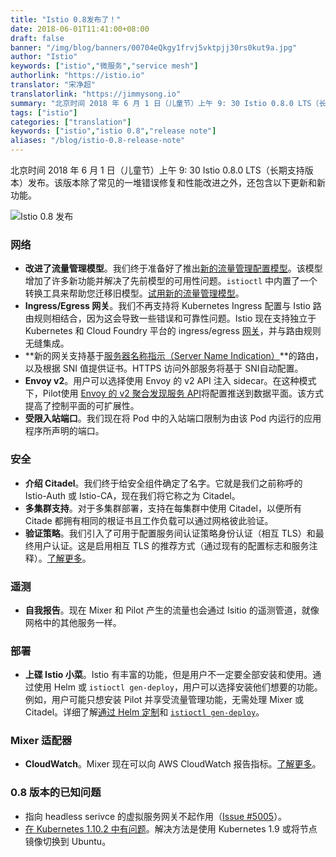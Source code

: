 ```yaml
---
title: "Istio 0.8发布了！"
date: 2018-06-01T11:41:00+08:00
draft: false
banner: "/img/blog/banners/00704eQkgy1frvj5vktpjj30rs0kut9a.jpg"
author: "Istio"
keywords: ["istio","微服务","service mesh"]
authorlink: "https://istio.io"
translator: "宋净超"
translatorlink: "https://jimmysong.io"
summary: "北京时间 2018 年 6 月 1 日（儿童节）上午 9: 30 Istio 0.8.0 LTS（长期支持版本）发布。该版本除了常见的一堆错误修复和性能改进之外，还包含以下更新和新功能。"
tags: ["istio"]
categories: ["translation"]
keywords: ["istio","istio 0.8","release note"]
aliases: "/blog/istio-0.8-release-note"
---
```


北京时间 2018 年 6 月 1 日（儿童节）上午 9: 30 Istio 0.8.0 LTS（长期支持版本）发布。该版本除了常见的一堆错误修复和性能改进之外，还包含以下更新和新功能。

![Istio 0.8 发布](https://raw.githubusercontent.com/servicemesher/website/master/content/blog/istio-0-8-release-note/00704eQkgy1frvj0gh5pzj30kl0u4q6t.jpg)

### 网络

- **改进了流量管理模型**。我们终于准备好了推出[新的流量管理配置模型](https://istio.io/blog/2018/v1alpha3-routing/)。该模型增加了许多新功能并解决了先前模型的可用性问题。`istioctl` 中内置了一个转换工具来帮助您迁移旧模型。[试用新的流量管理模型](https://istio.io/docs/tasks/traffic-management)。
- **Ingress/Egress 网关**。我们不再支持将 Kubernetes Ingress 配置与 Istio 路由规则相结合，因为这会导致一些错误和可靠性问题。Istio 现在支持独立于 Kubernetes 和 Cloud Foundry 平台的 ingress/egress [网关](https://istio.io/docs/concepts/traffic-management/rules-configuration/#gateways)，并与路由规则无缝集成。
- **新的网关支持基于[服务器名称指示（Server Name Indication）](https://en.wikipedia.org/wiki/Server_Name_Indication)**的路由，以及根据 SNI 值提供证书。HTTPS 访问外部服务将基于 SNI自动配置。
- **Envoy v2**。用户可以选择使用 Envoy 的 v2 API 注入 sidecar。在这种模式下，Pilot使用 [Envoy 的 v2 聚合发现服务 API](https://www.envoyproxy.io/docs/envoy/latest/configuration/overview/v2_overview)将配置推送到数据平面。该方式提高了控制平面的可扩展性。
- **受限入站端口**。我们现在将 Pod 中的入站端口限制为由该 Pod 内运行的应用程序所声明的端口。

### 安全

- **介绍 Citadel**。我们终于给安全组件确定了名字。它就是我们之前称呼的 Istio-Auth 或 Istio-CA，现在我们将它称之为 Citadel。
- **多集群支持**。对于多集群部署，支持在每集群中使用 Citadel，以便所有 Citade 都拥有相同的根证书且工作负载可以通过网格彼此验证。
- **验证策略**。我们引入了可用于配置服务间认证策略身份认证（相互 TLS）和最终用户认证。这是启用相互 TLS 的推荐方式（通过现有的配置标志和服务注释）。[了解更多](https://istio.io/docs/tasks/security/authn-policy/)。

### 遥测

- **自我报告**。现在 Mixer 和 Pilot 产生的流量也会通过 Isitio 的遥测管道，就像网格中的其他服务一样。

### 部署

- **上碟 Istio 小菜**。Istio 有丰富的功能，但是用户不一定要全部安装和使用。通过使用 Helm 或 `istioctl gen-deploy`，用户可以选择安装他们想要的功能。例如，用户可能只想安装 Pilot 并享受流量管理功能，无需处理 Mixer 或 Citadel。详细了解[通过 Helm 定制](https://istio.io/docs/setup/kubernetes/helm-install/#customization-with-helm)和 [`istioctl gen-deploy`](https://istio.io/docs/reference/commands/istioctl/#istioctl%20gen-deploy)。

### Mixer 适配器

- **CloudWatch**。Mixer 现在可以向 AWS CloudWatch 报告指标。[了解更多](https://istio.io/docs/reference/config/policy-and-telemetry/adapters/cloudwatch/)。

### 0.8 版本的已知问题

- 指向 headless serivce 的虚拟服务网关不起作用（[Issue #5005](https://github.com/istio/istio/issues/5005)）。
- [在 Kubernetes 1.10.2 中有问题](https://github.com/istio/istio/issues/5723)。解决方法是使用 Kubernetes 1.9 或将节点镜像切换到 Ubuntu。
